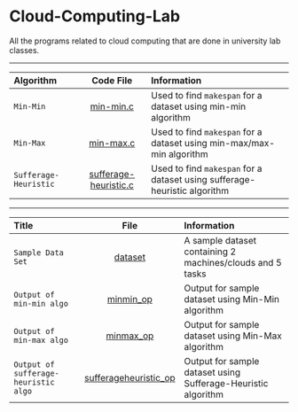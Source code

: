 # Cloud-Computing-Lab

All the programs related to cloud computing that are done in university lab classes.  

---

| Algorithm     | Code File      | Information   |
| :------------ |   :---:       | :---------  |
| `Min-Min`        | [min-min.c](sessional/min-min.c)   | Used to find `makespan` for a dataset using min-min algorithm  |
| `Min-Max`         | [min-max.c](sessional/min-max.c)   | Used to find `makespan` for a dataset using min-max/max-min algorithm  |
| `Sufferage-Heuristic`   | [sufferage-heuristic.c](Lab3/sufferage-heuristic.c)   | Used to find `makespan` for a dataset using sufferage-heuristic algorithm  |  

---

| Title    |   File   |   Information   |
| :------------ |   :---:       | :---------  |
| `Sample Data Set`  | [dataset](sessional/question.jpg)   | A sample dataset containing 2 machines/clouds and 5 tasks |
| `Output of min-min algo`  | [minmin_op](sessional/minmin_op.png)   | Output for sample dataset using Min-Min algorithm |
| `Output of min-max algo`  | [minmax_op](sessional/minmax_op.png)   | Output for sample dataset using Min-Max algorithm |
| `Output of sufferage-heuristic algo`  | [sufferageheuristic_op](Lab3/sufferageheuristic_op.png)   | Output for sample dataset using Sufferage-Heuristic algorithm |
